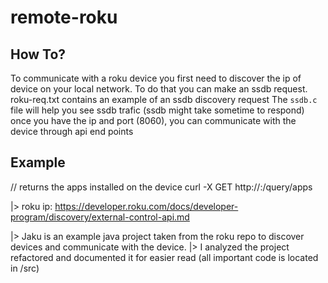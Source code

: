 # remote-roku

## How To?
To communicate with a roku device you first need to discover the ip of device on your local network.
To do that you can make an ssdb request. roku-req.txt contains an example of an ssdb discovery request
The `ssdb.c` file will help you see ssdb trafic (ssdb might take sometime to respond)
once you have the ip and port (8060), you can communicate with the device through api end points


## Example

// returns the apps installed on the device 
curl -X GET http://<ip>:<port>/query/apps


|> roku ip: https://developer.roku.com/docs/developer-program/discovery/external-control-api.md

|> Jaku is an example java project taken from the roku repo to discover devices and communicate with the device. 
|> I analyzed the project refactored and documented it for easier read (all important code is located in /src)
